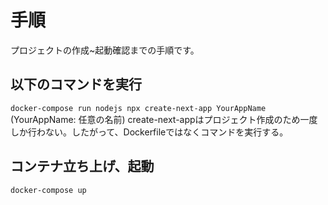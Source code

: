 # 手順
プロジェクトの作成~起動確認までの手順です。

## 以下のコマンドを実行 
`docker-compose run nodejs npx create-next-app YourAppName`
(YourAppName: 任意の名前)
create-next-appはプロジェクト作成のため一度しか行わない。したがって、Dockerfileではなくコマンドを実行する。

## コンテナ立ち上げ、起動
`docker-compose up`